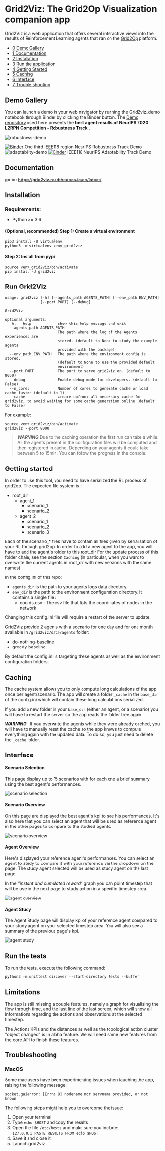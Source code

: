
# Grid2Viz: The Grid2Op Visualization companion app

Grid2Viz is a web application that offers several interactive views into the results of Reinforcement Learning agents that ran on the [Grid2Op](https://github.com/rte-france/Grid2Op) platform.

*   [0 Demo Gallery](#demo-gallery)
*   [1 Documentation](#documentation)
*   [2 Installation](#installation)
*   [3 Run the application](#run-grid2viz)
*   [4 Getting Started](#getting-started)
*   [5 Caching](#caching)
*   [6 Interface](#interface)
*   [7 Trouble shooting](#troubleshooting)

## Demo Gallery
<!--- #[![Binder](https://mybinder.org/badge_logo.svg)](https://mybinder.org/v2/gh/mjothy/grid2viz/jupyter_dash?urlpath=lab)#if launching jupyter lab directly-->
You can launch a demo in your web navigator by running the Grid2viz_demo notebook through Binder by clicking the Binder button. The [Demo repository](https://github.com/marota/Grid2viz-dataset-NeurIPS-Robustness) used here presents the **best agent results of NeurIPS 2020 L2RPN Competition - Robustness Track** .

![robustness-demo](https://raw.githubusercontent.com/mjothy/grid2viz/master/grid2viz/assets/gif/Scenario_april_018_wk1_robustness_track.gif "One third IEEE118 region Robustness Track Demo")
<!---[![Binder](https://mybinder.org/badge_logo.svg)](https://mybinder.org/v2/gh/mjothy/grid2viz/master/?urlpath=git-pull?repo=https://github.com/marota/Grid2viz-dataset-NeurIPS-Robustness%26amp%3Burlpath=tree/../%26amp%3Burlpath=tree/Grid2Viz_demo.ipynb%3Fautodecode)--><!--- 1rst urlpath to download the dataset from a new github - 2nd urlpath to get back to a parent root directory - 3rd urlpath to directly load the notebook -->
[![Binder](https://mybinder.org/badge_logo.svg)](https://mybinder.org/v2/gh/marota/Grid2viz-dataset-NeurIPS-Robustness/HEAD)
One third IEEE118 region NeurIPS Robustness Track Demo
![adaptability-demo](https://raw.githubusercontent.com/mjothy/grid2viz/master/grid2viz/assets/gif/Scenario_aug_07_adaptability_track.gif "IEEE118 Adaptability Track Demo")
[![Binder](https://mybinder.org/badge_logo.svg)](https://mybinder.org/v2/gh/marota/Grid2viz-dataset-NeurIPS-Adaptability/HEAD) IEEE118 NeurIPS Adaptability Track Demo

## Documentation
go to: https://grid2viz.readthedocs.io/en/latest/

## Installation
### Requirements:
*   Python >= 3.6

#### (Optional, recommended) Step 1: Create a virtual environment
```commandline
pip3 install -U virtualenv
python3 -m virtualenv venv_grid2viz
```

#### Step 2: Install from pypi
```commandline
source venv_grid2viz/bin/activate
pip install -U grid2viz
```

## Run Grid2Viz
```
usage: grid2viz [-h] [--agents_path AGENTS_PATH] [--env_path ENV_PATH]
                [--port PORT] [--debug]

Grid2Viz

optional arguments:
  -h, --help            show this help message and exit
  --agents_path AGENTS_PATH
                        The path where the log of the Agents experiences are
                        stored. (default to None to study the example agents
                        provided with the package)
  --env_path ENV_PATH   The path where the environment config is stored.
                        (default to None to use the provided default
                        environment)
  --port PORT           The port to serve grid2viz on. (default to 8050)
  --debug               Enable debug mode for developers. (default to False)
  --n_cores             Number of cores to generate cache or load cache faster (default to 1)
  --cache               Create upfront all necessary cache for grid2viz, to avoid waiting for some cache generation online (default to False)
```

For example:

```commandline
source venv_grid2viz/bin/activate
grid2viz --port 8000
```

> **_WARNING_** Due to the caching operation the first run can take a while. All the agents present in the configuration files
will be computed and then registered in cache. Depending on your agents it could take between 5 to 15min. You can follow the progress in the console.

## Getting started

In order to use this tool, you need to have serialized the RL process of grid2op. The expected file system is :
- root_dir
    - agent_1
        - scenario_1
        - scenario_2
    - agent_2
        - scenario_1
        - scenario_2
        - scenario_3

Each of the scenario_* files have to contain all files given by serialisation of your RL through grid2op.
In order to add a new agent to the app, you will have to add the agent's folder to this root_dir
For the update process of this folder chain, see the section `Caching` (in particular, when you want to overwrite the current
agents in root_dir with new versions with the same names)

In the config.ini of this repo:
 - `agents_dir` is the path to your agents logs data directory.
 - `env_dir` is the path to the environment configuration directory. It contains a single file :
    - coords.csv : The csv file that lists the coordinates of nodes in the network

Changing this config.ini file will require a restart of the server to update.

Grid2Viz provide 2 agents with a scenario for one day and for one month available in `/grid2viz/data/agents` folder:

- do-nothing-baseline
- greedy-baseline

By default the config.ini is targeting these agents as well as the environment configuration folders.

##  Caching

The cache system allows you to only compute long calculations of the app once per agent/scenario.
The app will create a folder `_cache` in the `base_dir` of the config.ini which will contain these long calculations serialized.

If you add a new folder in your `base_dir` (either an agent, or a scenario) you will have to restart the server so the app
reads the folder tree again.

**_WARNING_** : If you overwrite the agents while they were already cached, you will have to manually reset the cache so the app
knows to compute everything again with the updated data. To do so, you just need to delete the `_cache` folder.

## Interface
#### Scenario Selection
This page display up to 15 scenarios with for each one a brief summary using the best agent's performances.

![scenario selection](https://raw.githubusercontent.com/mjothy/grid2viz/master/grid2viz/assets/screenshots/scenario_selection.png "Scenario Selection")


#### Scenario Overview
On this page are displayed the best agent's kpi to see his performances. It's also here that you can select an agent that will
be used as reference agent in the other pages to compare to the studied agents.

![scenario overview](https://raw.githubusercontent.com/mjothy/grid2viz/master/grid2viz/assets/screenshots/scenario_overview.png "Scenario Overview")

#### Agent Overview
Here's displayed your reference agent's performances. You can select an agent to study to compare it with your reference via the
dropdown on the page. The study agent selected will be used as study agent on the last page.

In the *"instant and cumulated reward"* graph you can point timestep that will be use in the next page to study
action in a specific timestep area.

![agent overview](https://raw.githubusercontent.com/mjothy/grid2viz/master/grid2viz/assets/screenshots/agent_overview.png "Agent Overview")


#### Agent Study
The Agent Study page will display kpi of your reference agent compared to your study agent on your selected timestep area.
You will also see a summary of the previous page's kpi.

![agent study](https://raw.githubusercontent.com/mjothy/grid2viz/master/grid2viz/assets/screenshots/agent_study.png "Agent Study")

## Run the tests

To run the tests, execute the following command:

```commandline
python3 -m unittest discover --start-directory tests --buffer
```

## Limitations
The app is still missing a couple features, namely a graph for visualising the flow through time, and the last line of the last screen, which will show all informations regarding the actions and observations at the selected timestep.

The Actions KPIs and the distances as well as the topological action cluster "object changed" is in alpha feature. We will need some new features from the core API to finish these features.

## Troubleshooting
### MacOS
Some mac users have been experimenting issues when lauching the app, raising the following message:

`socket.gaierror: [Errno 8] nodename nor servname provided, or not known`

The following steps might help you to overcome the issue:

1. Open your terminal
2. Type `echo $HOST` and copy the results
3. Open the file `/etc/hosts` and make sure you include: <br>
 `127.0.0.1 PASTE RESULTS FROM echo $HOST`
4. Save it and close it
5. Launch grid2viz


